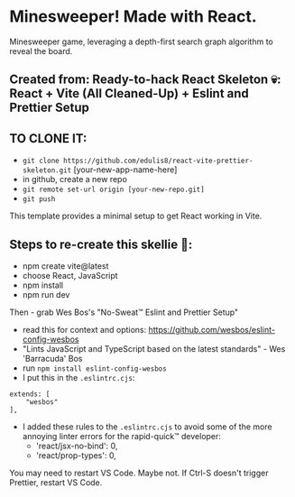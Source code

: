 # Minesweeper! Made with React.

Minesweeper game, leveraging a depth-first search graph algorithm to reveal the board.




## Created from: Ready-to-hack React Skeleton 💀: React + Vite (All Cleaned-Up) + Eslint and Prettier Setup

## TO CLONE IT:
- `git clone https://github.com/edulis8/react-vite-prettier-skeleton.git` [your-new-app-name-here]
- in github, create a new repo
- `git remote set-url origin [your-new-repo.git]`
- `git push`

This template provides a minimal setup to get React working in Vite.

## Steps to re-create this skellie 🩻:
- npm create vite@latest
- choose React, JavaScript
- npm install
- npm run dev

Then - grab Wes Bos's "No-Sweat™ Eslint and Prettier Setup" 
- read this for context and options: https://github.com/wesbos/eslint-config-wesbos
- "Lints JavaScript and TypeScript based on the latest standards" - Wes 'Barracuda' Bos
- run `npm install eslint-config-wesbos`
- I put this in the `.eslintrc.cjs`:

```
extends: [
    "wesbos"
],
```
- I added these rules to the `.eslintrc.cjs` to avoid some of the more annoying linter errors for the rapid-quick™ developer:
  - 'react/jsx-no-bind': 0,
  - 'react/prop-types': 0,


You may need to restart VS Code. Maybe not. If Ctrl-S doesn't trigger Prettier, restart VS Code.



